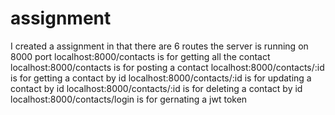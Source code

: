 # assignment
I created a assignment in that there are 6 routes
the server is running on 8000 port
localhost:8000/contacts is for getting all the contact
localhost:8000/contacts is for posting a contact
localhost:8000/contacts/:id is for getting a contact by id
localhost:8000/contacts/:id is for updating a contact by id
localhost:8000/contacts/:id is for deleting a contact by id
localhost:8000/contacts/login is for gernating a jwt token
